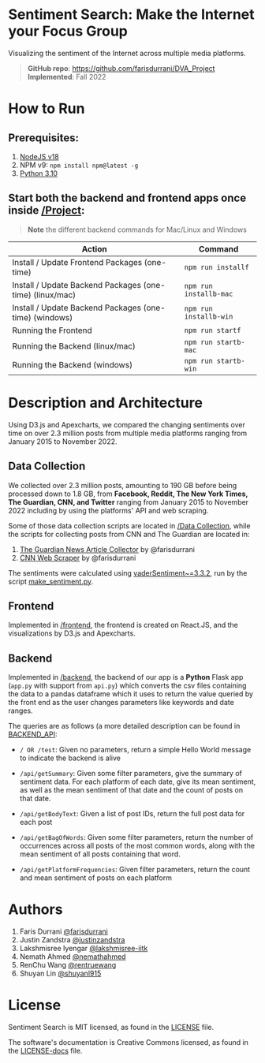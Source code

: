 # Sentiment Search: Make the Internet your Focus Group

Visualizing the sentiment of the Internet across multiple media platforms.

> **GitHub repo**: https://github.com/farisdurrani/DVA_Project <br/> **Implemented**: Fall 2022

# How to Run

## Prerequisites:

1. [NodeJS v18](https://nodejs.org/en/download/)
1. NPM v9: `npm install npm@latest -g`
1. [Python 3.10](https://www.python.org/downloads/release/python-3108/)

## Start both the backend and frontend apps once inside [/Project](./Project):

> **Note** the different backend commands for Mac/Linux and Windows

| Action                                                   | Command                |
| -------------------------------------------------------- | ---------------------- |
| Install / Update Frontend Packages (one-time)            | `npm run installf`     |
| Install / Update Backend Packages (one-time) (linux/mac) | `npm run installb-mac` |
| Install / Update Backend Packages (one-time) (windows)   | `npm run installb-win` |
| Running the Frontend                                     | `npm run startf`       |
| Running the Backend (linux/mac)                          | `npm run startb-mac`   |
| Running the Backend (windows)                            | `npm run startb-win`   |

# Description and Architecture

Using D3.js and Apexcharts, we compared the changing sentiments over time on over 2.3 million posts from multiple media platforms ranging from January 2015 to November 2022.

## Data Collection

We collected over 2.3 million posts, amounting to 190 GB before being processed down to 1.8 GB, from **Facebook, Reddit, The New York Times, The Guardian, CNN, and Twitter** ranging from January 2015 to November 2022 including by using the platforms' API and web scraping.

Some of those data collection scripts are located in [/Data Collection](./Data%20Collection), while the scripts for collecting posts from CNN and The Guardian are located in:

1. [The Guardian News Article Collector](https://github.com/farisdurrani/TheGuardianArticlesCollector) by @farisdurrani
1. [CNN Web Scraper](https://github.com/farisdurrani/CNNWebScraper) by @farisdurrani

The sentiments were calculated using [vaderSentiment~=3.3.2](https://pypi.org/project/vaderSentiment/), run by the script [make_sentiment.py](./Data%20Collection/make_sentiment.py).

## Frontend

Implemented in [/frontend](./Project/frontend/), the frontend is created on React.JS, and the visualizations by D3.js and Apexcharts.

## Backend

Implemented in [/backend](./Project/backend/), the backend of our app is a **Python** Flask app (`app.py` with support from `api.py`) which converts the csv files containing the data to a pandas dataframe which it uses to return the value queried by the front end as the user changes parameters like keywords and date ranges.

The queries are as follows (a more detailed description can be found in [BACKEND_API](./.github/BACKEND_API.md):

- `/ OR /test`:
  Given no parameters, return a simple Hello World message to indicate the backend is alive

- `/api/getSummary`:
  Given some filter parameters, give the summary of sentiment data.
  For each platform of each date, give its mean sentiment, as well as the mean sentiment of
  that date and the count of posts on that date.

- `/api/getBodyText`:
  Given a list of post IDs, return the full post data for each post

- `/api/getBagOfWords`:
  Given some filter parameters, return the number of occurrences across all
  posts of the most common words, along with the mean sentiment of all posts containing
  that word.

- `/api/getPlatformFrequencies`:
  Given filter parameters, return the count and mean sentiment of posts on each platform

# Authors

1. Faris Durrani [@farisdurrani](https://github.com/farisdurrani)
1. Justin Zandstra [@justinzandstra](https://github.com/justinzandstra)
1. Lakshmisree Iyengar [@lakshmisree-iitk](https://github.com/lakshmisree-iitk)
1. Nemath Ahmed [@nemathahmed](https://github.com/nemathahmed)
1. RenChu Wang [@rentruewang](https://github.com/rentruewang)
1. Shuyan Lin [@shuyanl915](https://github.com/shuyanl915)

# License

Sentiment Search is MIT licensed, as found in the [LICENSE](./LICENSE) file.

The software's documentation is Creative Commons licensed, as found in the [LICENSE-docs](./.github/LICENSE-docs) file.
